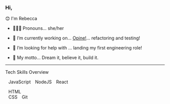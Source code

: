 ### Hi,

😊 I'm Rebecca



- 👱🏻‍♀️ Pronouns... she/her

- 🌱 I’m currently working on... [Opine!](https://github.com/rebecca1231/Opine)...  refactoring and testing!

- 🤔 I’m looking for help with ... landing my first engineering role!

- 💬 My motto...  Dream it, believe it, build it. 


---

Tech Skills Overview

[<img src="https://simpleicons.org/icons/javascript.svg" width="10"/>](https://simpleicons.org/icons/javascript.svg)JavaScript  [<img src="https://simpleicons.org/icons/node-dot-js.svg" width="10"/>](https://simpleicons.org/icons/node-dot-js.svg)NodeJS  [<img src="https://simpleicons.org/icons/react.svg" width="10"/>](https://simpleicons.org/icons/react.svg)React     

[<img src="https://simpleicons.org/icons/html5.svg" width="10"/>](https://simpleicons.org/icons/html5.svg)HTML  
[<img src="https://simpleicons.org/icons/css3.svg" width="10"/>](https://simpleicons.org/icons/css3.svg)CSS 
[<img src="https://simpleicons.org/icons/git.svg" width="10"/>](https://simpleicons.org/icons/git.svg)Git


<!--
**rebecca1231/rebecca1231** is a ✨ _special_ ✨ repository because its `README.md` (this file) appears on your GitHub profile.
- 👯 I’m looking to collaborate on ... 
- 📫 How to reach me: ...


- ⚡ Fun fact: ... 

-->
